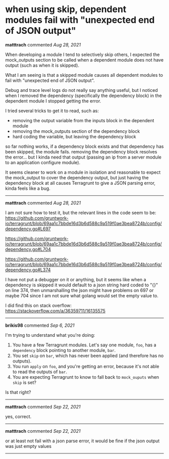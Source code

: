 # when using skip, dependent modules fail with "unexpected end of JSON output"

**matttrach** commented *Aug 28, 2021*

When developing a module I tend to selectively skip others, I expected the mock_outputs section to be called when a dependent module does not have output (such as when it is skipped).

What I am seeing is that a skipped module causes all dependent modules to fail with "unexpected end of JSON output".

Debug and trace level logs do not really say anything useful, but I noticed when I removed the dependency (specifically the dependency block) in the dependent module I stopped getting the error. 

I tried several tricks to get it to read, such as: 
- removing the output variable from the inputs block in the dependent module
- removing the mock_outputs section of the dependency block
- hard coding the variable, but leaving the dependency block

so far nothing works, if a dependency block exists and that dependency has been skipped, the module fails.
removing the dependency block resolves the error... but I kinda need that output (passing an ip from a server module to an application configure module).

It seems cleaner to work on a module in isolation and reasonable to expect the mock_output to cover the dependency output, but just having the dependency block at all causes Terragrunt to give a JSON parsing error, kinda feels like a bug.
<br />
***


**matttrach** commented *Aug 28, 2021*

I am not sure how to test it, but the relevant lines in the code seem to be:
https://github.com/gruntwork-io/terragrunt/blob/69aa1c7bbde16d3b6d588c9a519f0ae3bea8724b/config/dependency.go#L697

https://github.com/gruntwork-io/terragrunt/blob/69aa1c7bbde16d3b6d588c9a519f0ae3bea8724b/config/dependency.go#L704

https://github.com/gruntwork-io/terragrunt/blob/69aa1c7bbde16d3b6d588c9a519f0ae3bea8724b/config/dependency.go#L374

I have not put a debugger on it or anything, but it seems like when a dependency is skipped it would default to a json string hard coded to "{}" on line 374, then unmarshalling the json might have problems on 697 or maybe 704 since I am not sure what golang would set the empty value to.

I did find this on stack overflow: https://stackoverflow.com/a/36359711/16135575

***

**brikis98** commented *Sep 6, 2021*

I'm trying to understand what you're doing:

1. You have a few Terragrunt modules. Let's say one module, `foo`, has a `dependency` block pointing to another module, `bar`.
1. You set `skip` on `bar`, which has never been applied (and therefore has no outputs).
1. You run `apply` on `foo`, and you're getting an error, because it's not able to read the outputs of `bar`.
1. You are expecting Terragrunt to know to fall back to `mock_ouputs` when `skip` is set?

Is that right?
***

**matttrach** commented *Sep 22, 2021*

yes, correct.
***

**matttrach** commented *Sep 22, 2021*

or at least not fail with a json parse error, it would be fine if the json output was just empty values
***

